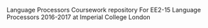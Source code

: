 Language Processors Coursework repository
For EE2-15 Language Processors 2016-2017 at Imperial College London
